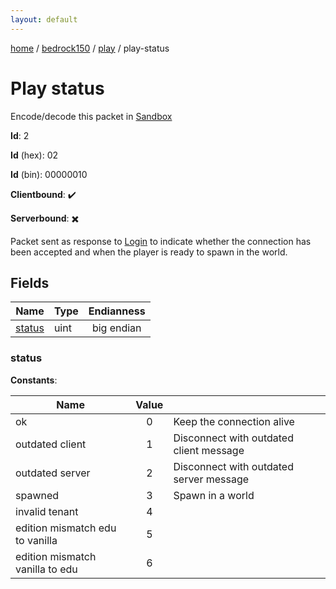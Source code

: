 ```yaml
---
layout: default
---
```


[home](/)  /  [bedrock150](/protocol/bedrock150)  /  [play](/protocol/bedrock150/play)  /  play-status

# Play status

Encode/decode this packet in [Sandbox](../../../sandbox/bedrock150#Play.PlayStatus)

**Id**: 2

**Id** (hex): 02

**Id** (bin): 00000010

**Clientbound**: ✔️

**Serverbound**: ✖️

Packet sent as response to [Login](#play_login) to indicate whether the connection has been accepted and when the player is ready to spawn in the world.

## Fields

Name | Type | Endianness
---|---|:---:
[status](#status) | uint | big endian

### status

**Constants**:

Name | Value |  |
---|:---:|---
ok | 0 | Keep the connection alive
outdated client | 1 | Disconnect with outdated client message
outdated server | 2 | Disconnect with outdated server message
spawned | 3 | Spawn in a world
invalid tenant | 4 | 
edition mismatch edu to vanilla | 5 | 
edition mismatch vanilla to edu | 6 |
